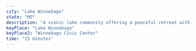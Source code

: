 ```yaml
---
city: "Lake Winnebago"
state: "MO"
description: "A scenic lake community offering a peaceful retreat with quick access to Lee’s Summit."
keyPlace: "Lake Winnebago"
keyPlace2: "Winnebago Civic Center"
time: "15 minutes"
---
```

